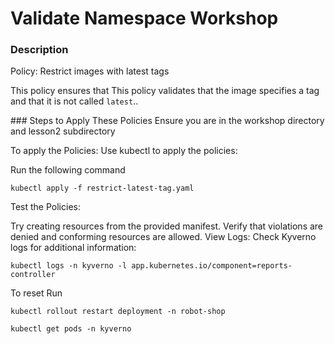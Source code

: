 # Validate Namespace Workshop

### Description
Policy: Restrict images with latest tags

This policy ensures that This policy validates that the image specifies a tag and that it is not called `latest`..

### Steps to Apply These Policies
Ensure you are in the workshop directory and lesson2 subdirectory

To apply the Policies: Use kubectl to apply the policies:

Run the following command
```
kubectl apply -f restrict-latest-tag.yaml

```

Test the Policies:

Try creating resources from the provided manifest.
Verify that violations are denied and conforming resources are allowed.
View Logs: Check Kyverno logs for additional information:

```
kubectl logs -n kyverno -l app.kubernetes.io/component=reports-controller
```

To reset
Run

```
kubectl rollout restart deployment -n robot-shop
```

```
kubectl get pods -n kyverno
```